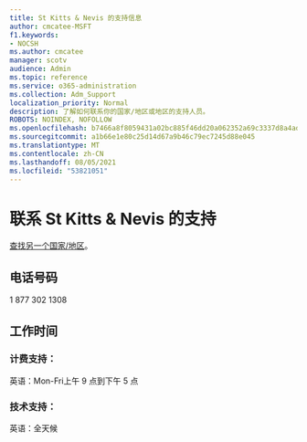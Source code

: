 ```yaml
---
title: St Kitts & Nevis 的支持信息
author: cmcatee-MSFT
f1.keywords:
- NOCSH
ms.author: cmcatee
manager: scotv
audience: Admin
ms.topic: reference
ms.service: o365-administration
ms.collection: Adm_Support
localization_priority: Normal
description: 了解如何联系你的国家/地区或地区的支持人员。
ROBOTS: NOINDEX, NOFOLLOW
ms.openlocfilehash: b7466a8f8059431a02bc885f46dd20a062352a69c3337d8a4adcdcb0d595a2e7
ms.sourcegitcommit: a1b66e1e80c25d14d67a9b46c79ec7245d88e045
ms.translationtype: MT
ms.contentlocale: zh-CN
ms.lasthandoff: 08/05/2021
ms.locfileid: "53821051"
---
```

# <a name="contact-support-for-st-kitts--nevis"></a>联系 St Kitts & Nevis 的支持

[查找另一个国家/地区](../../business-video/get-help-support.md)。

## <a name="phone-number"></a>电话号码
1 877 302 1308

## <a name="hours"></a>工作时间
### <a name="billing-support"></a>计费支持：

英语：Mon-Fri上午 9 点到下午 5 点

### <a name="technical-support"></a>技术支持：

英语：全天候
